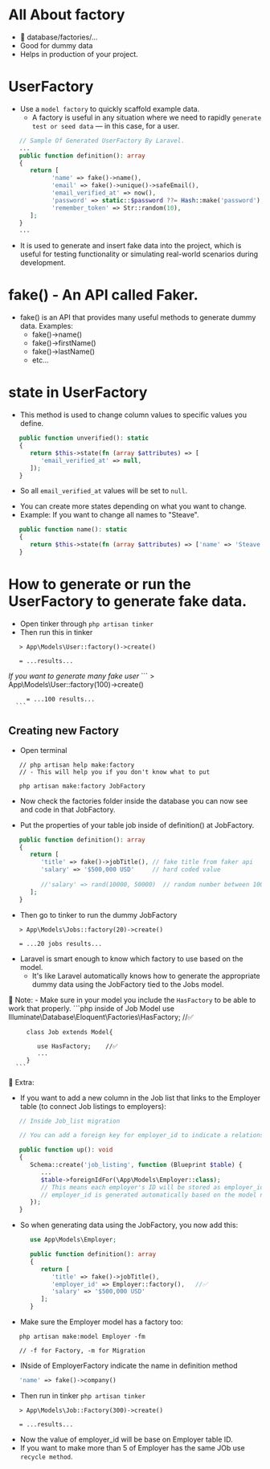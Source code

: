 # All About factory 
   - 📁 database/factories/...
   - Good for dummy data
   - Helps in production of your project.

# UserFactory
   - Use a `model factory` to quickly scaffold example data.
      * A factory is useful in any situation where we need to rapidly `generate test or seed data` — in this case, for a user.
   ```php
      // Sample Of Generated UserFactory By Laravel.
      ...
      public function definition(): array
      {
         return [
               'name' => fake()->name(),
               'email' => fake()->unique()->safeEmail(),
               'email_verified_at' => now(),
               'password' => static::$password ??= Hash::make('password'),
               'remember_token' => Str::random(10),
         ];
      }
      ...
   ```
   * It is used to generate and insert fake data into the project, which is useful for testing functionality or simulating real-world scenarios during development.

# fake() - An API called Faker.
   - fake() is an API that provides many useful methods to generate dummy data.
   Examples: 
      * fake()->name()
      * fake()->firstName()
      * fake()->lastName()
      * etc...

# state in UserFactory
   - This method is used to change column values to specific values you define.
   ```php
      public function unverified(): static
      {
         return $this->state(fn (array $attributes) => [
            'email_verified_at' => null,
         ]);
      }
   ```
   * So all `email_verified_at` values will be set to `null`.
   - You can create more states depending on what you want to change.
   - Example: If you want to change all names to "Steave".
   ```php
      public function name(): static
      {
         return $this->state(fn (array $attributes) => ['name' => 'Steave']);
      }
   ```


# How to generate or run the UserFactory to generate fake data.
   - Open tinker through `php artisan tinker`
   - Then run this in tinker
   ```
      > App\Models\User::factory()->create()
   
      = ...results...
   ```
   *If you want to generate many fake user*
      ```
         > App\Models\User::factory(100)->create()
      
         = ...100 results...
      ```

## Creating new Factory
   - Open terminal
   ```
      // php artisan help make:factory
      // - This will help you if you don't know what to put

      php artisan make:factory JobFactory
   ```
   * Now check the factories folder inside the database you can now see and code in that JobFactory.

   - Put the properties of your table job inside of definition() at JobFactory.
   ```php
      public function definition(): array
      {
         return [
            'title' => fake()->jobTitle(), // fake title from faker api
            'salary' => '$500,000 USD'     // hard coded value 
            
            //'salary' => rand(10000, 50000)  // random number between 10000 to 50000
         ];
      }
   ```
   * Then go to tinker to run the dummy JobFactory
   ```
      > App\Models\Jobs::factory(20)->create()

      = ...20 jobs results...
   ```
   - Laravel is smart enough to know which factory to use based on the model.
      * It's like Laravel automatically knows how to generate the appropriate dummy data using the JobFactory tied to the Jobs model.
   
   🛑 Note:
      - Make sure in your model you include the `HasFactory` to be able to work that properly.
      ```php   inside of Job Model
         use Illuminate\Database\Eloquent\Factories\HasFactory; //✅

         class Job extends Model{

            use HasFactory;    //✅
            ...
         }
      ```




💠 Extra:
   - If you want to add a new column in the Job list that links to the Employer table (to connect Job listings to employers):
   ```php inside of Job_list Migration 
      // Inside Job_list migration

      // You can add a foreign key for employer_id to indicate a relationship

      public function up(): void
      {
         Schema::create('job_listing', function (Blueprint $table) {
            ...
            $table->foreignIdFor(\App\Models\Employer::class);
            // This means each employer's ID will be stored as employer_id
            // employer_id is generated automatically based on the model name + _id
         });
      }
   ```
   - So when generating data using the JobFactory, you now add this:
   ```php
         use App\Models\Employer;

         public function definition(): array
         {
            return [
               'title' => fake()->jobTitle(),
               'employer_id' => Employer::factory(),   //✅
               'salary' => '$500,000 USD'
            ];
         }
   ```
   * Make sure the Employer model has a factory too:
   ```
      php artisan make:model Employer -fm

      // -f for Factory, -m for Migration
   ```
   * INside of EmployerFactory indicate the name in definition method
   ```php
      'name' => fake()->company()
   ```
   - Then run in tinker `php artisan tinker`
   ```
      > App\Models\Job::Factory(300)->create()

      = ...results...
   ```
   - Now the value of employer_id will be base on Employer table ID.
   - If you want to make more than 5 of Employer has the same JOb 
   use `recycle method`.

